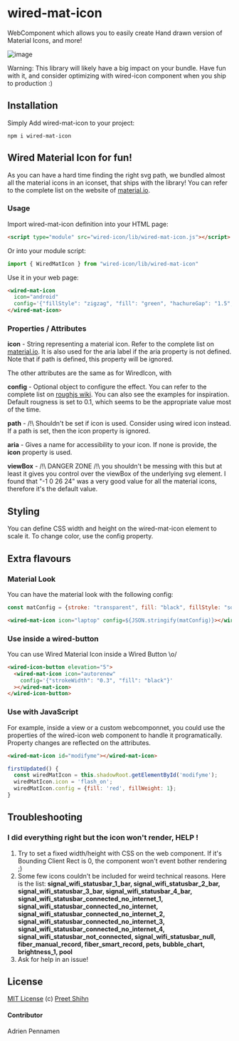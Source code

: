 # wired-mat-icon

WebComponent which allows you to easily create Hand drawn version of Material Icons, and more!

![image](https://user-images.githubusercontent.com/7101875/78978100-8391f100-7b19-11ea-943f-2842e2b5ea44.png)

Warning: This library will likely have a big impact on your bundle. Have fun with it, and consider optimizing with wired-icon component when you ship to production :)

## Installation
Simply Add wired-mat-icon to your project:
```
npm i wired-mat-icon
```

## Wired Material Icon for fun!
As you can have a hard time finding the right svg path, we bundled almost all the material icons in an iconset, that ships with the library! You can refer to the complete list on the website of [material.io](https://material.io/resources/icons/).

### Usage
Import wired-mat-icon definition into your HTML page:
```html
<script type="module" src="wired-icon/lib/wired-mat-icon.js"></script>
```
Or into your module script:
```javascript
import { WiredMatIcon } from "wired-icon/lib/wired-mat-icon"
```

Use it in your web page:
```html
<wired-mat-icon
  icon="android"
  config='{"fillStyle": "zigzag", "fill": "green", "hachureGap": "1.5", "fillWeight": "0.9"}'>
</wired-mat-icon>
```

### Properties / Attributes

**icon** - String representing a material icon. Refer to the complete list on [material.io](https://material.io/resources/icons/). It is also used for the aria label if the aria property is not defined. Note that if path is defined, this property will be ignored.

The other attributes are the same as for WiredIcon, with 

**config** - Optional object to configure the effect. You can refer to the complete list on [roughjs wiki](https://github.com/pshihn/rough/wiki#options). You can also see the examples for inspiration.
Default rougness is set to 0.1, which seems to be the appropriate value most of the time.

**path** - /!\ Shouldn't be set if icon is used. Consider using wired icon instead. If a path is set, then the icon property is ignored.

**aria** - Gives a name for accessibility to your icon. If none is provide, the **icon** property is used.

**viewBox** - /!\ DANGER ZONE /!\ you shouldn't be messing with this but at least it gives you control over the viewBox of the underlying svg element. I found that "-1 0 26 24" was a very good value for all the material icons, therefore it's the default value.


## Styling
You can define CSS width and height on the wired-mat-icon element to scale it.
To change color, use the config property.


## Extra flavours
### Material Look
You can have the material look with the following config:
```javascript
const matConfig = {stroke: "transparent", fill: "black", fillStyle: "solid"};
```
```html
<wired-mat-icon icon="laptop" config=${JSON.stringify(matConfig)}></wired-mat-icon>
```

### Use inside a wired-button
You can use Wired Material Icon inside a Wired Button \o/
```html
<wired-icon-button elevation="5">
  <wired-mat-icon icon="autorenew"
    config='{"strokeWidth": "0.3", "fill": "black"}'
  ></wired-mat-icon>
</wired-icon-button>
```

### Use with JavaScript
For example, inside a view or a custom webcomponnet, you could use the properties of the wired-icon web component to handle it programatically. Property changes are reflected on the attributes.
```html
<wired-mat-icon id="modifyme"></wired-mat-icon>
```
```javascript
firstUpdated() {
  const wiredMatIcon = this.shadowRoot.getElementById('modifyme');
  wiredMatIcon.icon = 'flash_on';
  wiredMatIcon.config = {fill: 'red', fillWeight: 1};
}
```

## Troubleshooting
### I did everything right but the icon won't render, HELP !
1. Try to set a fixed width/height with CSS on the web component. If it's Bounding Client Rect is 0, the component won't event bother rendering ;)
2. Some few icons couldn't be included for weird technical reasons. Here is the list:
__signal_wifi_statusbar_1_bar, signal_wifi_statusbar_2_bar, signal_wifi_statusbar_3_bar, signal_wifi_statusbar_4_bar, signal_wifi_statusbar_connected_no_internet_1, signal_wifi_statusbar_connected_no_internet, signal_wifi_statusbar_connected_no_internet_2, signal_wifi_statusbar_connected_no_internet_3, signal_wifi_statusbar_connected_no_internet_4, signal_wifi_statusbar_not_connected, signal_wifi_statusbar_null, fiber_manual_record, fiber_smart_record, pets, bubble_chart, brightness_1, pool__
3. Ask for help in an issue!

## License
[MIT License](https://github.com/wiredjs/wired-elements/blob/master/LICENSE) (c) [Preet Shihn](https://twitter.com/preetster)

#### Contributor

Adrien Pennamen
